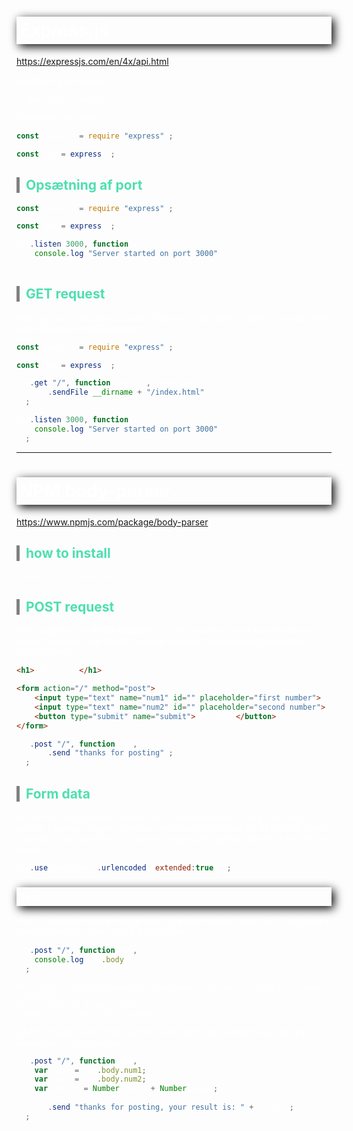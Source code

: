 <style>
    body {
        color: white;
    }
    h1, h3 {
         /* offset-x | offset-y | blur-radius | color */
        box-shadow: 4px 4px 15px black;
         /* top | right | bottom | left */
        padding: 5px 5px 5px 5px;
        font-weight: bold;
    }

    h2 {
        border-left: 5px solid grey;
        padding-left: 10px;
        color: #4EDFB0;
    }
</style>

# Express.js
https://expressjs.com/en/4x/api.html

Installering af express:
```
$ npm install express
```

Opsætning af express:
```javascript
const express = require("express");

const app = express();
```

## Opsætning af port
```javascript
const express = require("express");

const app = express();

app.listen(3000, function() {
    console.log("Server started on port 3000")
})
```

## GET request
Ved ```app.get()``` fortæller vi vores "Express" app objekt, vejen til hvordan den skal håndtere en **GET request**. 
```javascript
const express = require("express");

const app = express();

app.get("/", function(request, response){
    res.sendFile(__dirname + "/index.html")
});

app.listen(3000, function() {
    console.log("Server started on port 3000")
});
```
---

# NPM body-parser
https://www.npmjs.com/package/body-parser
## how to install
```
$ npm install body-parser
```
## POST request
Når vi opretter en **POST request** på siden igennem vores form fortæller vi vores "Express" app objekt hvordan den skal håndtere den kommende POST request.
```html
<h1>Calculator</h1>

<form action="/" method="post">
    <input type="text" name="num1" id="" placeholder="first number">
    <input type="text" name="num2" id="" placeholder="second number">
    <button type="submit" name="submit">Calculate</button>
</form>
```
```javascript
app.post("/", function(req, res){
    res.send("thanks for posting");
});
```
## Form data
For at man kan anskaffe data fra ens form bliver nødt til at bruge body-parser. Express arbejder sammen med body-parser, så for at fortælle vores "Express" app objekt at vi vil gerne bruge body-parser skriver vi ind denne kode:
```javascript
app.use(bodyParser.urlencoded({extended:true}));
```
### **Test**
Hvis vi anvender vores forrige form og bruger denne kode, får vi logget ud i terminalen vores form data fra browseren. 
```javascript
app.post("/", function(req, res){
    console.log(req.body)
});
```
```
PS C:\Users\jacob\Documents\GitHub\Node.js\projects\Calculator> node calculator
server started on port 3000
{ num1: '5', num2: '10', submit: '' }
```
Så for at hente vores data ned fra vores form og derefter bruge det kan vi eksempelvis skrive koden: 
```javascript
app.post("/", function(req, res){
    var num1 = req.body.num1;
    var num2 = req.body.num2;
    var result = Number(num1) + Number(num2);
    
    res.send("thanks for posting, your result is: " + result);
});
```
